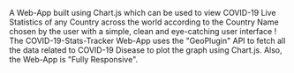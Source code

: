A Web-App built using Chart.js which can be used to view COVID-19 Live Statistics of any Country across the world according to the Country Name chosen by the user with a simple, clean and eye-catching user interface ! The COVID-19-Stats-Tracker Web-App uses the "GeoPlugin" API to fetch all the data related to COVID-19 
Disease to plot the graph using Chart.js. Also, the Web-App is "Fully Responsive". 
